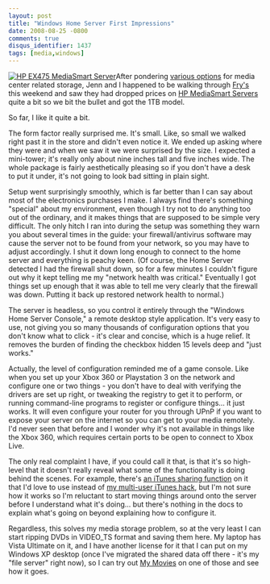 ```yaml
---
layout: post
title: "Windows Home Server First Impressions"
date: 2008-08-25 -0800
comments: true
disqus_identifier: 1437
tags: [media,windows]
---
```

[![HP EX475 MediaSmart
Server](http://ecx.images-amazon.com/images/I/51yjoKfxx2L._SL500_AA180_.jpg)](http://www.amazon.com/gp/product/B000UXZUZC?ie=UTF8&tag=mhsvortex&linkCode=as2&camp=1789&creative=9325&creativeASIN=B000UXZUZC)After
pondering [various
options](/archive/2008/08/21/more-media-server-options.aspx) for media
center related storage, Jenn and I happened to be walking through
[Fry's](http://www.frys.com/) this weekend and saw they had dropped
prices on [HP MediaSmart
Servers](http://www.amazon.com/gp/product/B000UXZUZC?ie=UTF8&tag=mhsvortex&linkCode=as2&camp=1789&creative=9325&creativeASIN=B000UXZUZC)
quite a bit so we bit the bullet and got the 1TB model.

So far, I like it quite a bit.

The form factor really surprised me. It's small. Like, so small we
walked right past it in the store and didn't even notice it. We ended up
asking where they were and when we saw it we were surprised by the size.
I expected a mini-tower; it's really only about nine inches tall and
five inches wide. The whole package is fairly aesthetically pleasing so
if you don't have a desk to put it under, it's not going to look bad
sitting in plain sight.

Setup went surprisingly smoothly, which is far better than I can say
about most of the electronics purchases I make. I always find there's
something "special" about my environment, even though I try not to do
anything too out of the ordinary, and it makes things that are supposed
to be simple very difficult. The only hitch I ran into during the setup
was something they warn you about several times in the guide: your
firewall/antivirus software may cause the server not to be found from
your network, so you may have to adjust accordingly. I shut it down long
enough to connect to the home server and everything is peachy keen. (Of
course, the Home Server detected I had the firewall shut down, so for a
few minutes I couldn't figure out why it kept telling me my "network
health was critical." Eventually I got things set up enough that it was
able to tell me very clearly that the firewall was down. Putting it back
up restored network health to normal.)

The server is headless, so you control it entirely through the "Windows
Home Server Console," a remote desktop style application. It's very easy
to use, not giving you so many thousands of configuration options that
you don't know what to click - it's clear and concise, which is a huge
relief. It removes the burden of finding the checkbox hidden 15 levels
deep and "just works."

Actually, the level of configuration reminded me of a game console. Like
when you set up your Xbox 360 or Playstation 3 on the network and
configure one or two things - you don't have to deal with verifying the
drivers are set up right, or tweaking the registry to get it to perform,
or running command-line programs to register or configure things... it
just works. It will even configure your router for you through UPnP if
you want to expose your server on the internet so you can get to your
media remotely. I'd never seen that before and I wonder why it's not
available in things like the Xbox 360, which requires certain ports to
be open to connect to Xbox Live.

The only real complaint I have, if you could call it that, is that it's
so high-level that it doesn't really reveal what some of the
functionality is doing behind the scenes. For example, there's [an
iTunes sharing
function](http://blogs.technet.com/seanearp/archive/2007/12/02/hp-mediasmart-as-an-itunes-server.aspx)
on it that I'd love to use instead of [my multi-user iTunes
hack](/archive/2005/04/10/multi-user-itunes.aspx), but I'm not sure how
it works so I'm reluctant to start moving things around onto the server
before I understand what it's doing... but there's nothing in the docs
to explain what's going on beyond explaining how to configure it.

Regardless, this solves my media storage problem, so at the very least I
can start ripping DVDs in VIDEO_TS format and saving them here. My
laptop has Vista Ultimate on it, and I have another license for it that
I can put on my Windows XP desktop (once I've migrated the shared data
off there - it's my "file server" right now), so I can try out [My
Movies](http://www.mymovies.dk/) on one of those and see how it goes.

